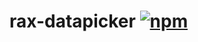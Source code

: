 # rax-datapicker [![npm](https://img.shields.io/npm/v/rax-datapicker.svg)](https://www.npmjs.com/package/rax-datapicker)
